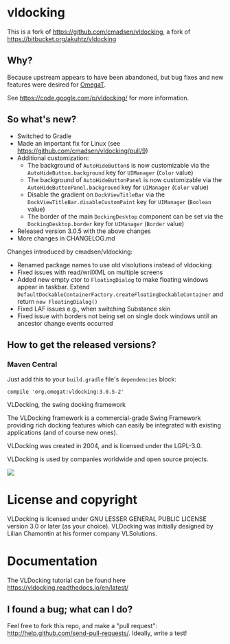 # vldocking

This is a fork of https://github.com/cmadsen/vldocking, a fork of https://bitbucket.org/akuhtz/vldocking

## Why?

Because upstream appears to have been abandoned, but bug fixes and new features were desired for [OmegaT](http://www.omegat.org/).

See https://code.google.com/p/vldocking/ for more information.

## So what's new?

* Switched to Gradle
* Made an important fix for Linux (see https://github.com/cmadsen/vldocking/pull/9)
* Additional customization:
  * The background of `AutoHideButton`s is now customizable via the `AutoHideButton.background` key for `UIManager` (`Color` value)
  * The background of `AutoHideButtonPanel` is now customizable via the `AutoHideButtonPanel.background` key for `UIManager` (`Color` value)
  * Disable the gradient on `DockViewTitleBar` via the `DockViewTitleBar.disableCustomPaint` key for `UIManager` (`Boolean` value)
  * The border of the main `DockingDesktop` component can be set via the `DockingDesktop.border` key for `UIManager` (`Border` value)
* Released version 3.0.5 with the above changes
* More changes in CHANGELOG.md

Changes introduced by cmadsen/vldocking:

* Renamed package names to use old vlsolutions instead of vldocking
* Fixed issues with read/wrilXML on multiple screens
* Added new empty ctor to `FloatingDialog` to make floating windows appear in taskbar. Extend `DefaultDockableContainerFactory.createFloatingDockableContainer` and return `new FloatingDialog()`
* Fixed LAF issues e.g., when switching Substance skin
* Fixed issue with borders not being set on single dock windows until an ancestor change events occurred

## How to get the released versions?

### Maven Central

Just add this to your `build.gradle` file's `dependencies` block:

```
compile 'org.omegat:vldocking:3.0.5-2'
```

VLDocking, the swing docking framework

The VLDocking framework is a commercial-grade Swing Framework providing rich docking features which can easily be integrated with existing applications (and of course new ones).

VLDocking was created in 2004, and is licensed under the LGPL-3.0.

VLDocking is used by companies worldwide and open source projects.

![](https://vldocking.readthedocs.io/en/latest/vldocking3.jpg)

License and copyright
=====================

VLDocking is licensed under GNU LESSER GENERAL PUBLIC LICENSE version 3.0 or later (as your choice).
VLDocking was initially designed by Lilian Chamontin at his former company VLSolutions. 

Documentation
============

The VLDocking tutorial can be found here https://vldocking.readthedocs.io/en/latest/

## I found a bug; what can I do?

Feel free to fork this repo, and make a "pull request": http://help.github.com/send-pull-requests/.
Ideally, write a test!
 
